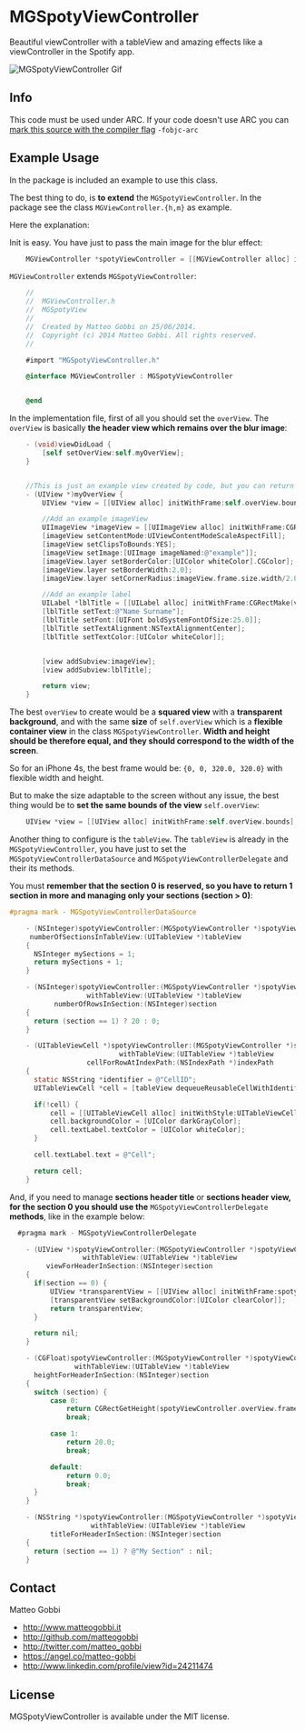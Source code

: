 MGSpotyViewController
=====================

Beautiful viewController with a tableView and amazing effects like a viewController in the Spotify app.

<img src="http://www.matteogobbi.it/files-hosting/MGSpotyViewVideo-smaller.gif" alt="MGSpotyViewController Gif" />

## Info

This code must be used under ARC.
If your code doesn't use ARC you can [mark this source with the compiler flag](http://www.codeography.com/2011/10/10/making-arc-and-non-arc-play-nice.html) `-fobjc-arc`

## Example Usage

In the package is included an example to use this class.

The best thing to do, is <b>to extend</b> the `MGSpotyViewController`.
In the package see the class `MGViewController.{h,m}` as example.

Here the explanation:

Init is easy. You have just to pass the main image for the blur effect:

``` objective-c
    MGViewController *spotyViewController = [[MGViewController alloc] initWithMainImage:[UIImage imageNamed:@"example"]];
```

`MGViewController` extends `MGSpotyViewController`:

``` objective-c
    //
    //  MGViewController.h
    //  MGSpotyView
    //
    //  Created by Matteo Gobbi on 25/06/2014.
    //  Copyright (c) 2014 Matteo Gobbi. All rights reserved.
    //

    #import "MGSpotyViewController.h"

    @interface MGViewController : MGSpotyViewController


    @end
```

In the implementation file, first of all you should set the `overView`. The `overView` is basically <b>the header view which remains over the blur image</b>:

``` objective-c
    - (void)viewDidLoad {
        [self setOverView:self.myOverView];
    }


    //This is just an example view created by code, but you can return any type of view.
    - (UIView *)myOverView {
        UIView *view = [[UIView alloc] initWithFrame:self.overView.bounds];

        //Add an example imageView
        UIImageView *imageView = [[UIImageView alloc] initWithFrame:CGRectMake(view.center.x-50.0, view.center.y-60.0, 100.0, 100.0)];
        [imageView setContentMode:UIViewContentModeScaleAspectFill];
        [imageView setClipsToBounds:YES];
        [imageView setImage:[UIImage imageNamed:@"example"]];
        [imageView.layer setBorderColor:[UIColor whiteColor].CGColor];
        [imageView.layer setBorderWidth:2.0];
        [imageView.layer setCornerRadius:imageView.frame.size.width/2.0];

        //Add an example label
        UILabel *lblTitle = [[UILabel alloc] initWithFrame:CGRectMake(view.center.x-120.0, view.center.y+50.0, 240.0, 50.0)];
        [lblTitle setText:@"Name Surname"];
        [lblTitle setFont:[UIFont boldSystemFontOfSize:25.0]];
        [lblTitle setTextAlignment:NSTextAlignmentCenter];
        [lblTitle setTextColor:[UIColor whiteColor]];


        [view addSubview:imageView];
        [view addSubview:lblTitle];

        return view;
    }
```

The best `overView` to create would be a <b>squared view</b> with a <b>transparent background</b>, and with the same <b>size</b> of `self.overView` which is a <b>flexible container view</b> in the class `MGSpotyViewController`.
<b>Width and height should be therefore equal, and they should correspond to the width of the screen</b>.

So for an iPhone 4s, the best frame would be: `{0, 0, 320.0, 320.0}` with flexible width and height.

But to make the size adaptable to the screen without any issue, the best thing would be to <b>set the same bounds of the view</b> `self.overView`:

``` objective-c
    UIView *view = [[UIView alloc] initWithFrame:self.overView.bounds];
```

Another thing to configure is the `tableView`. The `tableView` is already in the `MGSpotyViewController`, you have just to set the `MGSpotyViewControllerDataSource` and `MGSpotyViewControllerDelegate` and their its methods.

You must <b>remember that the section 0 is reserved, so you have to return 1 section in more and managing only your sections (section > 0)</b>:

``` objective-c
#pragma mark - MGSpotyViewControllerDataSource

    - (NSInteger)spotyViewController:(MGSpotyViewController *)spotyViewController
     numberOfSectionsInTableView:(UITableView *)tableView
    {
      NSInteger mySections = 1;
      return mySections + 1;
    }

    - (NSInteger)spotyViewController:(MGSpotyViewController *)spotyViewController
                   withTableView:(UITableView *)tableView
           numberOfRowsInSection:(NSInteger)section
    {
      return (section == 1) ? 20 : 0;
    }

    - (UITableViewCell *)spotyViewController:(MGSpotyViewController *)spotyViewController
                           withTableView:(UITableView *)tableView
                   cellForRowAtIndexPath:(NSIndexPath *)indexPath
    {
      static NSString *identifier = @"CellID";
      UITableViewCell *cell = [tableView dequeueReusableCellWithIdentifier:identifier];

      if(!cell) {
          cell = [[UITableViewCell alloc] initWithStyle:UITableViewCellStyleDefault reuseIdentifier:identifier];
          cell.backgroundColor = [UIColor darkGrayColor];
          cell.textLabel.textColor = [UIColor whiteColor];
      }

      cell.textLabel.text = @"Cell";

      return cell;
    }
```

And, if you need to manage <b>sections header title</b> or <b>sections header view, for the section 0 you should use the</b> `MGSpotyViewControllerDelegate` <b>methods</b>, like in the example below:

```objective-c
  #pragma mark - MGSpotyViewControllerDelegate

    - (UIView *)spotyViewController:(MGSpotyViewController *)spotyViewController
                  withTableView:(UITableView *)tableView
         viewForHeaderInSection:(NSInteger)section
    {
      if(section == 0) {
          UIView *transparentView = [[UIView alloc] initWithFrame:spotyViewController.overView.bounds];
          [transparentView setBackgroundColor:[UIColor clearColor]];
          return transparentView;
      }

      return nil;
    }

    - (CGFloat)spotyViewController:(MGSpotyViewController *)spotyViewController
                withTableView:(UITableView *)tableView
      heightForHeaderInSection:(NSInteger)section
    {
      switch (section) {
          case 0:
              return CGRectGetHeight(spotyViewController.overView.frame);
              break;

          case 1:
              return 20.0;
              break;

          default:
              return 0.0;
              break;
      }
    }

    - (NSString *)spotyViewController:(MGSpotyViewController *)spotyViewController
                    withTableView:(UITableView *)tableView
          titleForHeaderInSection:(NSInteger)section
    {
      return (section == 1) ? @"My Section" : nil;
    }
```

## Contact

Matteo Gobbi

- http://www.matteogobbi.it
- http://github.com/matteogobbi
- http://twitter.com/matteo_gobbi
- https://angel.co/matteo-gobbi
- http://www.linkedin.com/profile/view?id=24211474

## License

MGSpotyViewController is available under the MIT license.
